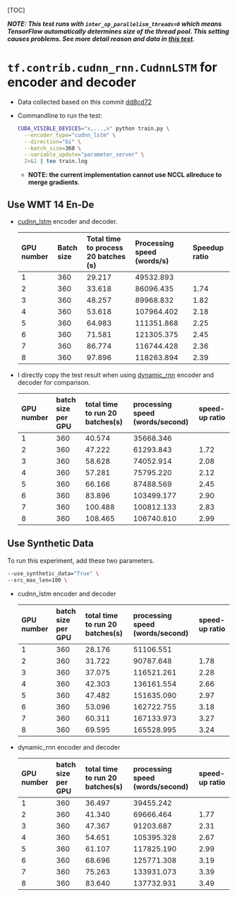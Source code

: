 [TOC]

_**NOTE: This test runs with `inter_op_parallelism_threads=0` which means TensorFlow automatically determines size of the thread pool. This setting causes problems. See more detail reason and data in [this test](https://github.com/lcy-seso/dl_framework/blob/master/tensorflow/data_parallelism_for_nmt/docs/inter_op_parallelism_threads_with_MKL.md).**_

# `tf.contrib.cudnn_rnn.CudnnLSTM` for encoder and decoder

- Data collected based on this commit [dd8cd72](https://github.com/lcy-seso/dl_framework/tree/dd8cd72468774604d39daefc7570e6e786eab7a5/tensorflow/data_parallelism_for_nmt)

- Commandline to run the test:

  ```bash
  CUDA_VISIBLE_DEVICES="x,...,x" python train.py \
    --encoder_type="cudnn_lstm" \
    --direction="bi" \
    --batch_size=360 \
    --variable_update="parameter_server" \
    2>&1 | tee train.log
  ```

  - **NOTE: the current implementation cannot use NCCL allreduce to merge gradients**.

## Use WMT 14 En-De

- [cudnn_lstm](https://www.tensorflow.org/api_docs/python/tf/contrib/cudnn_rnn/CudnnLSTM) encoder and decoder.

  |GPU number|Batch size|Total time to process 20 batches (s)|Processing speed (words/s)|Speedup ratio|
  |:--|:--|:--|:--|:--|
  |1|360|29.217|49532.893||
  |2|360|33.618|86096.435|1.74|
  |3|360|48.257|89968.832|1.82|
  |4|360|53.618|107964.402|2.18|
  |5|360|64.983|111351.868|2.25|
  |6|360|71.581|121305.375|2.45|
  |7|360|86.774|116744.428|2.36|
  |8|360|97.896|118263.894|2.39|

- I directly copy the test result when using [dynamic_rnn](https://www.tensorflow.org/api_docs/python/tf/nn/dynamic_rnn) encoder and decoder for comparison.

  |GPU number|batch size per GPU|total time to run 20 batches(s)|processing speed (words/second)|speed-up ratio|
  |:--|:--|:--|:--|:--|
  |1|360|40.574|35668.346||
  |2|360|47.222|61293.843|1.72|
  |3|360|58.628|74052.914|2.08|
  |4|360|57.281|75795.220|2.12|
  |5|360|66.166|87488.569|2.45|
  |6|360|83.896|103499.177|2.90|
  |7|360|100.488|100812.133|2.83|
  |8|360|108.465|106740.810|2.99|

## Use Synthetic Data

To run this experiment, add these two parameters.

```bash
--use_synthetic_data="True" \
--src_max_len=100 \
```

- cudnn_lstm encoder and decoder

  |GPU number|batch size per GPU|total time to run 20 batches(s)|processing speed (words/second)|speed-up ratio|
  |:--|:--|:--|:--|:--|
  |1|360|28.176|51106.551||
  |2|360|31.722|90787.648|1.78|
  |3|360|37.075|116521.261|2.28|
  |4|360|42.303|136161.554|2.66|
  |5|360|47.482|151635.090|2.97|
  |6|360|53.096|162722.755|3.18|
  |7|360|60.311|167133.973|3.27|
  |8|360|69.595|165528.995|3.24|

- dynamic_rnn encoder and decoder

  |GPU number|batch size per GPU|total time to run 20 batches(s)|processing speed (words/second)|speed-up ratio|
  |:--|:--|:--|:--|:--|
  |1|360|36.497|39455.242||
  |2|360|41.340|69666.464|1.77|
  |3|360|47.367|91203.687|2.31|
  |4|360|54.651|105395.328|2.67|
  |5|360|61.107|117825.190|2.99|
  |6|360|68.696|125771.308|3.19|
  |7|360|75.263|133931.073|3.39|
  |8|360|83.640|137732.931|3.49|

